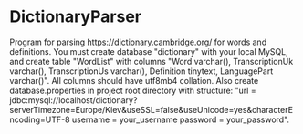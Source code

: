 # DictionaryParser
Program for parsing https://dictionary.cambridge.org/ for words and definitions.
You must create database "dictionary" with your local MySQL, and create table "WordList" with columns "Word varchar(),
TranscriptionUk varchar(),
TranscriptionUs varchar(),
Definition tinytext,
LanguagePart varchar()". All columns should have utf8mb4 collation. Also create database.properties in project root directory 
with structure: "url = jdbc:mysql://localhost/dictionary?serverTimezone=Europe/Kiev&useSSL=false&useUnicode=yes&characterEncoding=UTF-8
username = your_username
password = your_password".

